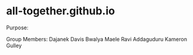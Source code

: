 # all-together.github.io
Purpose:






Group Members: Dajanek Davis
               Bwalya Maele
               Ravi Addaguduru
               Kameron Gulley


